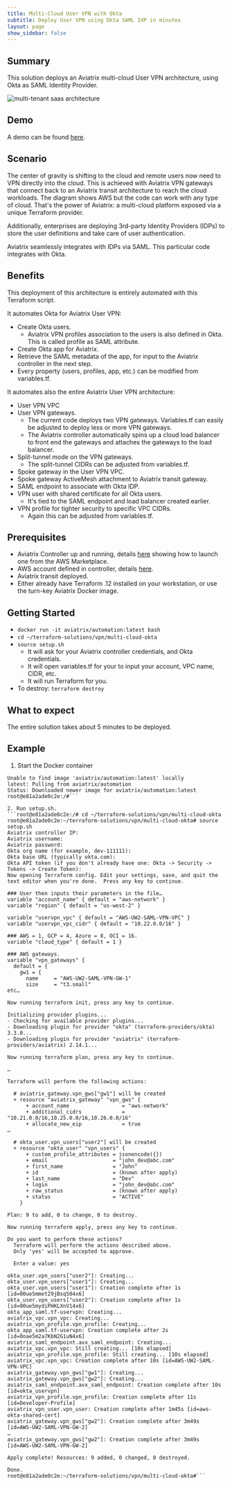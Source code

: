 ```yaml
---
title: Multi-Cloud User VPN with Okta
subtitle: Deploy User VPN using Okta SAML IdP in minutes
layout: page
show_sidebar: false
---
```


## Summary
This solution deploys an Aviatrix multi-cloud User VPN architecture, using Okta as SAML Identity Provider. 

<img alt="multi-tenant saas architecture" src="https://github.com/AviatrixSystems/terraform-solutions/raw/master/solutions/img/okta-user-vpn.png">

## Demo
A demo can be found [here](https://youtu.be/DXdCYoC74sA).

## Scenario
The center of gravity is shifting to the cloud and remote users now need to VPN directly into the cloud.  This is achieved with Aviatrix VPN gateways that connect back to an Aviatrix transit architecture to reach the cloud workloads.  The diagram shows AWS but the code can work with any type of cloud.  That's the power of Aviatrix: a multi-cloud platform exposed via a unique Terraform provider.

Additionally, enterprises are deploying 3rd-party Identity Providers (IDPs) to store the user definitions and take care of user authentication.

Aviatrix seamlessly integrates with IDPs via SAML.  This particular code integrates with Okta.

## Benefits
This deployment of this architecture is entirely automated with this Terraform script.

It automates Okta for Aviatrix User VPN:
* Create Okta users.
  * Aviatrix VPN profiles association to the users is also defined in Okta.  This is called profile as SAML attribute.
* Create Okta app for Aviatrix.
* Retrieve the SAML metadata of the app, for input to the Aviatrix controller in the next step.
* Every property (users, profiles, app, etc.) can be modified from variables.tf.

It automates also the entire Aviatrix User VPN architecture:
* User VPN VPC
* User VPN gateways.
  * The current code deploys two VPN gateways.  Variables.tf can easily be adjusted to deploy less or more VPN gateways.
  * The Aviatrix controller automatically spins up a cloud load balancer to front end the gateways and attaches the gateways to the load balancer.
* Split-tunnel mode on the VPN gateways.
  * The split-tunnel CIDRs can be adjusted from variables.tf.
* Spoke gateway in the User VPN VPC.
* Spoke gateway ActiveMesh attachment to Aviatrix transit gateway.
* SAML endpoint to associate with Okta IDP.
* VPN user with shared certificate for all Okta users.
  * It's tied to the SAML endpoint and load balancer created earlier.
* VPN profile for tighter security to specific VPC CIDRs.
  * Again this can be adjusted from variables.tf.

## Prerequisites
* Aviatrix Controller up and running, details [here](https://docs.aviatrix.com/StartUpGuides/aviatrix-cloud-controller-startup-guide.html) showing how to launch one from the AWS Marketplace.
* AWS account defined in controller, details [here](https://docs.aviatrix.com/StartUpGuides/aviatrix-cloud-controller-startup-guide.html#select-aws).
* Aviatrix transit deployed.
* Either already have Terraform .12 installed on your workstation, or use the turn-key Aviatrix Docker image.

## Getting Started
* ```docker run -it aviatrix/automation:latest bash```
* ```cd ~/terraform-solutions/vpn/multi-cloud-okta```
* ```source setup.sh```
  * It will ask for your Aviatrix controller credentials, and Okta credentials.
  * It will open variables.tf for your to input your account, VPC name, CIDR, etc.
  * It will run Terraform for you.
* To destroy: ```terraform destroy```

## What to expect
The entire solution takes about 5 minutes to be deployed.

## Example
1. Start the Docker container
```[root@ip-10-50-125-136 ~]# docker run -it aviatrix/automation:latest bash
Unable to find image 'aviatrix/automation:latest' locally
latest: Pulling from aviatrix/automation
Status: Downloaded newer image for aviatrix/automation:latest
root@e81a2ade0c2e:/#```
 
2. Run setup.sh.
```root@e81a2ade0c2e:/# cd ~/terraform-solutions/vpn/multi-cloud-okta
root@e81a2ade0c2e:~/terraform-solutions/vpn/multi-cloud-okta# source setup.sh
Aviatrix controller IP: 
Aviatrix username: 
Aviatrix password:
Okta org name (for example, dev-111111): 
Okta base URL (typically okta.com): 
Okta API token (if you don't already have one: Okta -> Security -> Tokens -> Create Token):
Now opening Terraform config. Edit your settings, save, and quit the text editor when you're done.  Press any key to continue.
 
### User then inputs their parameters in the file…
variable "account_name" { default = "aws-network" }
variable "region" { default = "us-west-2" }
 
variable "uservpn_vpc" { default = "AWS-UW2-SAML-VPN-VPC" }
variable "uservpn_vpc_cidr" { default = "10.22.0.0/16" }
 
### AWS = 1, GCP = 4, Azure = 8, OCI = 16.
variable "cloud_type" { default = 1 }
 
### AWS gateways.
variable "vpn_gateways" {
  default = {
    gw1 = {
      name     = "AWS-UW2-SAML-VPN-GW-1"
      size     = "t3.small"
etc…
 
Now running terraform init, press any key to continue.
 
Initializing provider plugins...
- Checking for available provider plugins...
- Downloading plugin for provider "okta" (terraform-providers/okta) 3.3.0...
- Downloading plugin for provider "aviatrix" (terraform-providers/aviatrix) 2.14.1...
 
Now running terraform plan, press any key to continue.
 
…
 
Terraform will perform the following actions:
 
  # aviatrix_gateway.vpn_gws["gw1"] will be created
  + resource "aviatrix_gateway" "vpn_gws" {
      + account_name                 = "aws-network"
      + additional_cidrs             = "10.21.0.0/16,10.25.0.0/16,10.26.0.0/16"
      + allocate_new_eip             = true
…
 
  # okta_user.vpn_users["user2"] will be created
  + resource "okta_user" "vpn_users" {
      + custom_profile_attributes = jsonencode({})
      + email                     = "john_dev@abc.com"
      + first_name                = "John"
      + id                        = (known after apply)
      + last_name                 = "Dev"
      + login                     = "john_dev@abc.com"
      + raw_status                = (known after apply)
      + status                    = "ACTIVE"
    }
 
Plan: 9 to add, 0 to change, 0 to destroy.
 
Now running terraform apply, press any key to continue.
 
Do you want to perform these actions?
  Terraform will perform the actions described above.
  Only 'yes' will be accepted to approve.
 
  Enter a value: yes
 
okta_user.vpn_users["user2"]: Creating...
okta_user.vpn_users["user1"]: Creating...
okta_user.vpn_users["user1"]: Creation complete after 1s [id=00ue5mmet29jBsqS04x6]
okta_user.vpn_users["user2"]: Creation complete after 1s [id=00ue5mydiPHKLXnV14x6]
okta_app_saml.tf-uservpn: Creating...
aviatrix_vpc.vpn_vpc: Creating...
aviatrix_vpn_profile.vpn_profile: Creating...
okta_app_saml.tf-uservpn: Creation complete after 2s [id=0oae5m2a7KbN2G1uN4x6]
aviatrix_saml_endpoint.avx_saml_endpoint: Creating...
aviatrix_vpc.vpn_vpc: Still creating... [10s elapsed]
aviatrix_vpn_profile.vpn_profile: Still creating... [10s elapsed]
aviatrix_vpc.vpn_vpc: Creation complete after 10s [id=AWS-UW2-SAML-VPN-VPC]
aviatrix_gateway.vpn_gws["gw1"]: Creating...
aviatrix_gateway.vpn_gws["gw2"]: Creating...
aviatrix_saml_endpoint.avx_saml_endpoint: Creation complete after 10s [id=okta_uservpn]
aviatrix_vpn_profile.vpn_profile: Creation complete after 11s [id=Developer-Profile]
aviatrix_vpn_user.vpn_user: Creation complete after 1m45s [id=aws-okta-shared-cert]
aviatrix_gateway.vpn_gws["gw2"]: Creation complete after 3m49s [id=AWS-UW2-SAML-VPN-GW-2]
…
aviatrix_gateway.vpn_gws["gw2"]: Creation complete after 3m49s [id=AWS-UW2-SAML-VPN-GW-2]
 
Apply complete! Resources: 9 added, 0 changed, 0 destroyed.
 
Done.
root@e81a2ade0c2e:~/terraform-solutions/vpn/multi-cloud-okta#```
